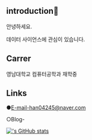## introduction👋
안녕하세요.

데이터 사이언스에 관심이 있습니다.

## Carrer
영남대학교 컴퓨터공학과 재학중

## Links
●E-mail-han04245@naver.com

○Blog-

[![<hansubsub>'s GitHub stats](https://github-readme-stats.vercel.app/api?username=your_username_here)](https://github.com/anuraghazra/github-readme-stats)

